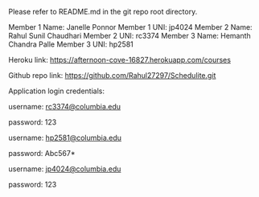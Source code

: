 Please refer to README.md in the git repo root directory.

Member 1 Name: Janelle Ponnor
Member 1 UNI: jp4024
Member 2 Name: Rahul Sunil Chaudhari
Member 2 UNI: rc3374
Member 3 Name: Hemanth Chandra Palle
Member 3 UNI: hp2581


Heroku link: https://afternoon-cove-16827.herokuapp.com/courses

Github repo link: https://github.com/Rahul27297/Schedulite.git


Application login credentials:

username: rc3374@columbia.edu

password: 123



username: hp2581@columbia.edu

password: Abc567*



username: jp4024@columbia.edu

password: 123
